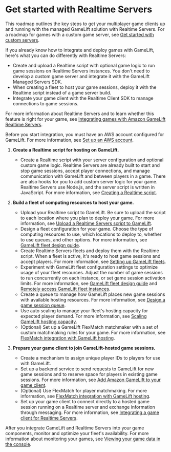 # Get started with Realtime Servers<a name="realtime-plan"></a>

This roadmap outlines the key steps to get your multiplayer game clients up and running with the managed GameLift solution with Realtime Servers\. For a roadmap for games with a custom game server, see [Get started with custom servers](gamelift-integration.md)\.

If you already know how to integrate and deploy games with GameLift, here's what you can do differently with Realtime Servers:
+ Create and upload a Realtime script with optional game logic to run game sessions on Realtime Servers instances\. You don't need to develop a custom game server and integrate it with the GameLift Managed Servers SDK\.
+ When creating a fleet to host your game sessions, deploy it with the Realtime script instead of a game server build\.
+ Integrate your game client with the Realtime Client SDK to manage connections to game sessions\.

For more information about Realtime Servers and to learn whether this feature is right for your game, see [Integrating games with Amazon GameLift Realtime Servers](realtime-intro.md)\.

Before you start integration, you must have an AWS account configured for GameLift\. For more information, see [Set up an AWS account](setting-up-aws-login.md)\.

1. **Create a Realtime script for hosting on GameLift\.**
   + Create a Realtime script with your server configuration and optional custom game logic\. Realtime Servers are already built to start and stop game sessions, accept player connections, and manage communication with GameLift and between players in a game\. There are also hooks for you to add custom server logic for your game\. Realtime Servers use Node\.js, and the server script is written in JavaScript\. For more information, see [Creating a Realtime script](realtime-script.md)\.

1. **Build a fleet of computing resources to host your game\.**
   + Upload your Realtime script to GameLift\. Be sure to upload the script to each location where you plan to deploy your game\. For more information, see [Upload a Realtime Servers script to GameLift](realtime-script-uploading.md)\.
   + Design a fleet configuration for your game\. Choose the type of computing resources to use, which locations to deploy to, whether to use queues, and other options\. For more information, see [GameLift fleet design guide](fleets-design.md)\.
   + Create Realtime Servers fleets and deploy them with the Realtime script\. When a fleet is active, it's ready to host game sessions and accept players\. For more information, see [Setting up GameLift fleets](fleets-intro.md)\.
   + Experiment with GameLift fleet configuration settings to optimize usage of your fleet resources\. Adjust the number of game sessions to run concurrently on each instance, or set game session activation limits\. For more information, see [GameLift fleet design guide](fleets-design.md) and [Remotely access GameLift fleet instances](fleets-remote-access.md)\.
   + Create a queue to manage how GameLift places new game sessions with available hosting resources\. For more information, see [Design a game session queue](queues-design.md)\.
   + Use auto scaling to manage your fleet's hosting capacity for expected player demand\. For more information, see [Scaling GameLift hosting capacity](fleets-manage-capacity.md)\.
   + \(Optional\) Set up a GameLift FlexMatch matchmaker with a set of custom matchmaking rules for your game\. For more information, see [FlexMatch integration with GameLift hosting](https://docs.aws.amazon.com/gamelift/latest/flexmatchguide/match-tasks.html)\.

1. **Prepare your game client to join GameLift\-hosted game sessions\.**
   + Create a mechanism to assign unique player IDs to players for use with GameLift\.
   + Set up a backend service to send requests to GameLift for new game sessions and to reserve space for players in existing game sessions\. For more information, see [Add Amazon GameLift to your game client](gamelift-sdk-client-api.md)\.
   + \(Optional\) Use FlexMatch for player matchmaking\. For more information, see [FlexMatch integration with GameLift hosting](https://docs.aws.amazon.com/gamelift/latest/flexmatchguide/match-tasks.html)\.
   + Set up your game client to connect directly to a hosted game session running on a Realtime server and exchange information through messaging\. For more information, see [Integrating a game client for Realtime Servers](realtime-client.md)\.

After you integrate GameLift and Realtime Servers into your game components, monitor and optimize your fleet's availability\. For more information about monitoring your games, see [Viewing your game data in the console](gamelift-console-intro.md)\.